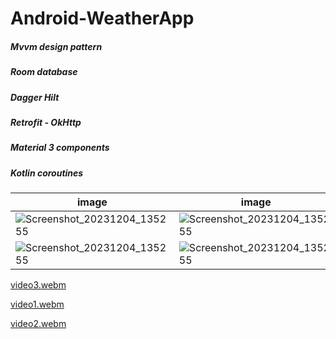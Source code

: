 # Android-WeatherApp

##### Mvvm design pattern
##### Room database
##### Dagger Hilt
##### Retrofit - OkHttp
##### Material 3 components
##### Kotlin coroutines

| image              | image               | image               |
| ---------------------- | ---------------------- | ---------------------- |
| ![Screenshot_20231204_135255](https://github.com/serkan-y38/Android-WeatherApp/assets/96957200/409af526-0934-4259-9522-c33a20a36f06) | ![Screenshot_20231204_135255](https://github.com/serkan-y38/Android-WeatherApp/assets/96957200/9e68dc13-f45e-4f68-8b34-c95a4ce8eee2) | ![Screenshot_20231204_135255](https://github.com/serkan-y38/Android-WeatherApp/assets/96957200/113618b2-ca79-4754-a11e-2855e00712c2) |
| ![Screenshot_20231204_135255](https://github.com/serkan-y38/Android-WeatherApp/assets/96957200/f023a187-74ae-4dad-aa6c-182279e2481f) | ![Screenshot_20231204_135255](https://github.com/serkan-y38/Android-WeatherApp/assets/96957200/1d889e67-9e13-46af-921b-552136398d65) | ![Screenshot_20231204_135255](https://github.com/serkan-y38/Android-WeatherApp/assets/96957200/85bd8d67-7c50-4ff3-b417-ea94bd22ce3f) |


[video3.webm](https://github.com/serkan-y38/Android-WeatherApp/assets/96957200/bca4b1c4-5f47-4e83-b9e2-6227c569ce2f)


[video1.webm](https://github.com/serkan-y38/Android-WeatherApp/assets/96957200/14a82090-fac8-4c74-b7e2-f667cab67189)


[video2.webm](https://github.com/serkan-y38/Android-WeatherApp/assets/96957200/d7913617-22e5-49cd-a74e-5e6b9bc2aaa7)
